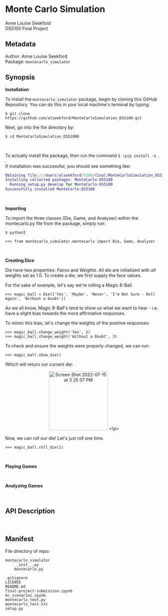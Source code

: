# Monte Carlo Simulation
Anne Louise Seekford  
DS5100 Final Project


## Metadata  

Author: Anne Louise Seekford  
Package: 
```montecarlo_simulator```

## Synopsis  

**Installation**  

To install the ```montecarlo_simulator``` package, begin by cloning this GitHub Repository. You can do this in your local machine's terminal by typing:
```
$ git clone https://github.com/alseekford/MonteCarloSimulation_DS5100.git
``` 
Next, go into the file directory by:
```
$ cd MonteCarloSimulation_DS51000
```   
<br/>

To actually install the package, then run the command ```$ !pip install -e .``` .  
If installation was successful, you should see something like: 
```m
Obtaining file:///Users/alseekford/5100/final/MonteCarloSimulation_DS5100
Installing collected packages: MonteCarlo-DS5100
  Running setup.py develop for MonteCarlo-DS5100
Successfully installed MonteCarlo-DS5100
```
<br/>

**Importing**

To import the three classes (Die, Game, and Analyzer) within the montecarlo.py file from the package, simply run: 

```
$ python3

>>> from montecarlo_simulator.montecarlo import Die, Game, Analyzer 
```
<br/>

**Creating Dice**

Die have two properties: *Faces* and *Weights*. All die are initialized with *all* weights set as $1.0$. 
To create a die, we first supply the face values.  

For the sake of example, let's say we're rolling a Magic 8-Ball.
```
>>> magic_ball = Die(['Yes', 'Maybe', 'Never', 'I'm Not Sure - Roll Again', 'Without a Doubt'])
```

As we all know, Magic 8-Ball's tend to show us what we want to hear - i.e. have a slight bias towards the more affirmative responses.  

To mimic this bias, let's change the weights of the positive responses:

```
>>> magic_ball.change_weight('Yes', 2)
>>> magic_ball.change_weight('Without a Doubt', 3)
```

To check and ensure the weights were properly changed, we can run:
```
>>> magic_ball.show_die()
```
Which will return our current die:

<p align="center">
  <img width="188" alt="Screen Shot 2022-07-15 at 3 25 07 PM" src="https://user-images.githubusercontent.com/71660299/179297082-c5feda06-c270-4be7-a56d-713d76942c88.png">
<\p>



Now, we can roll our die! Let's just roll one time.
```
>>> magic_ball.roll_die(1)
```

<br/>

**Playing Games**


<br/>

**Analyzing Games**


<br/>

## API Description  


<br/>

## Manifest  
File directory of repo:
```
montecarlo_simulator
    __init__.py
    montecarlo.py

.gitignore
LICENSE
README.md
final-project-submission.ipynb
mc_scenarios.ipynb
montecarlo_test.py
montecarlo_test.txt
setup.py
```
